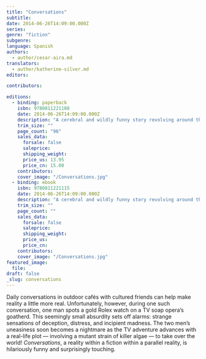 ```yaml
---
title: "Conversations"
subtitle:
date: 2014-06-26T14:09:00.000Z
series:
genre: "fiction"
subgenre:
language: Spanish
authors:
  - author/cesar-aira.md
translators:
  - author/katherine-silver.md
editors:

contributors:

editions:
  - binding: paperback
    isbn: 9780811221108
    date: 2014-06-26T14:09:00.000Z
    description: "A cerebral and wildly funny story revolving around the incongruity of a gold Rolex watch spotted on a lowly goatherd’s wrist "
    trim_size: ""
    page_count: "96"
    sales_data:
      forsale: false
      saleprice:
      shipping_weight:
      price_us: 13.95
      price_cn: 15.00
    contributors:
    cover_image: "/Conversations.jpg"
  - binding: ebook
    isbn: 9780811221115
    date: 2014-06-26T14:09:00.000Z
    description: "A cerebral and wildly funny story revolving around the incongruity of a gold Rolex watch spotted on a lowly goatherd’s wrist "
    trim_size: ""
    page_count: ""
    sales_data:
      forsale: false
      saleprice:
      shipping_weight:
      price_us:
      price_cn:
    contributors:
    cover_image: "/Conversations.jpg"
featured_image:
  file:
draft: false
_slug: conversations
---
```


Daily conversations in outdoor cafés with cultured friends can help make reality a little more real. Unfortunately, however, during one such conversation, one man spots a gold Rolex watch on a TV soap opera’s goatherd. This seemingly small absurdity sets off alarms: strange sensations of deception, distress, and incipient madness. The two men’s uneasiness soon becomes a nightmare as the TV adventure advances with a real-life plot — involving a mutant strain of killer algae — to take over the world! _Conversations_, a reality within a fiction within a parallel reality, is hilariously funny and surprisingly touching.

